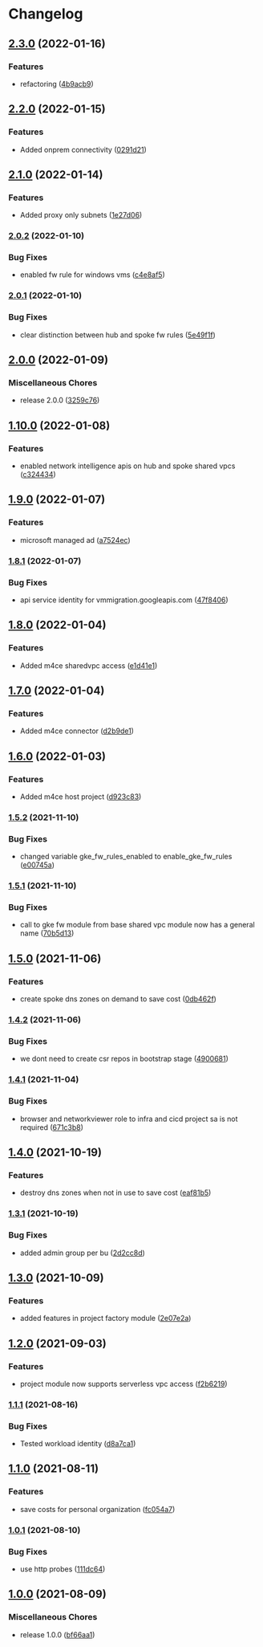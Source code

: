 # Changelog

## [2.3.0](https://www.github.com/rajesh-nitc/gcp-foundation/compare/v2.2.0...v2.3.0) (2022-01-16)


### Features

* refactoring ([4b9acb9](https://www.github.com/rajesh-nitc/gcp-foundation/commit/4b9acb908c3b7ed011c1503645987d5deb27b15c))

## [2.2.0](https://www.github.com/rajesh-nitc/gcp-foundation/compare/v2.1.0...v2.2.0) (2022-01-15)


### Features

* Added onprem connectivity ([0291d21](https://www.github.com/rajesh-nitc/gcp-foundation/commit/0291d219ae2b58c9c053970f477eb536d188ef72))

## [2.1.0](https://www.github.com/rajesh-nitc/gcp-foundation/compare/v2.0.2...v2.1.0) (2022-01-14)


### Features

* Added proxy only subnets ([1e27d06](https://www.github.com/rajesh-nitc/gcp-foundation/commit/1e27d069403a3b6c7a8a0f969b01e8254be11af3))

### [2.0.2](https://www.github.com/rajesh-nitc/gcp-foundation/compare/v2.0.1...v2.0.2) (2022-01-10)


### Bug Fixes

* enabled fw rule for windows vms ([c4e8af5](https://www.github.com/rajesh-nitc/gcp-foundation/commit/c4e8af569974cca4ba615fc2f33da30e56feb327))

### [2.0.1](https://www.github.com/rajesh-nitc/gcp-foundation/compare/v2.0.0...v2.0.1) (2022-01-10)


### Bug Fixes

* clear distinction between hub and spoke fw rules ([5e49f1f](https://www.github.com/rajesh-nitc/gcp-foundation/commit/5e49f1f52bf311de0bf427a81e8b5017a004214c))

## [2.0.0](https://www.github.com/rajesh-nitc/gcp-foundation/compare/v1.10.0...v2.0.0) (2022-01-09)


### Miscellaneous Chores

* release 2.0.0 ([3259c76](https://www.github.com/rajesh-nitc/gcp-foundation/commit/3259c76dce2b29fe51782f8fb8cb13482cf23737))

## [1.10.0](https://www.github.com/rajesh-nitc/gcp-foundation/compare/v1.9.0...v1.10.0) (2022-01-08)


### Features

* enabled network intelligence apis on hub and spoke shared vpcs ([c324434](https://www.github.com/rajesh-nitc/gcp-foundation/commit/c324434896b165d286d9b8f570874189010e92f4))

## [1.9.0](https://www.github.com/rajesh-nitc/gcp-foundation/compare/v1.8.1...v1.9.0) (2022-01-07)


### Features

* microsoft managed ad ([a7524ec](https://www.github.com/rajesh-nitc/gcp-foundation/commit/a7524ecada122c10587698146a492971e69ccb97))

### [1.8.1](https://www.github.com/rajesh-nitc/gcp-foundation/compare/v1.8.0...v1.8.1) (2022-01-07)


### Bug Fixes

* api service identity for vmmigration.googleapis.com ([47f8406](https://www.github.com/rajesh-nitc/gcp-foundation/commit/47f8406d1c9e56e5c13f82e7630d4cd929e28d05))

## [1.8.0](https://www.github.com/rajesh-nitc/gcp-foundation/compare/v1.7.0...v1.8.0) (2022-01-04)


### Features

* Added m4ce sharedvpc access ([e1d41e1](https://www.github.com/rajesh-nitc/gcp-foundation/commit/e1d41e1d557ee2fd9b7868abc6544398121f44a6))

## [1.7.0](https://www.github.com/rajesh-nitc/gcp-foundation/compare/v1.6.0...v1.7.0) (2022-01-04)


### Features

* Added m4ce connector ([d2b9de1](https://www.github.com/rajesh-nitc/gcp-foundation/commit/d2b9de122b29f10d62347772559d7dd384d0a7f4))

## [1.6.0](https://www.github.com/rajesh-nitc/gcp-foundation/compare/v1.5.2...v1.6.0) (2022-01-03)


### Features

* Added m4ce host project ([d923c83](https://www.github.com/rajesh-nitc/gcp-foundation/commit/d923c83613f51a510bb4e7087abdd619a1a18f32))

### [1.5.2](https://www.github.com/rajesh-nitc/gcp-foundation/compare/v1.5.1...v1.5.2) (2021-11-10)


### Bug Fixes

* changed variable gke_fw_rules_enabled to enable_gke_fw_rules ([e00745a](https://www.github.com/rajesh-nitc/gcp-foundation/commit/e00745aeb09f5dff24b6e5c947205639f747665f))

### [1.5.1](https://www.github.com/rajesh-nitc/gcp-foundation/compare/v1.5.0...v1.5.1) (2021-11-10)


### Bug Fixes

* call to gke fw module from base shared vpc module now has a general name ([70b5d13](https://www.github.com/rajesh-nitc/gcp-foundation/commit/70b5d13b6149c3f7456730c5412012570a9b0aef))

## [1.5.0](https://www.github.com/rajesh-nitc/gcp-foundation/compare/v1.4.2...v1.5.0) (2021-11-06)


### Features

* create spoke dns zones on demand to save cost ([0db462f](https://www.github.com/rajesh-nitc/gcp-foundation/commit/0db462f5528100ece08d85366fc777cd59fad473))

### [1.4.2](https://www.github.com/rajesh-nitc/gcp-foundation/compare/v1.4.1...v1.4.2) (2021-11-06)


### Bug Fixes

* we dont need to create csr repos in bootstrap stage ([4900681](https://www.github.com/rajesh-nitc/gcp-foundation/commit/490068121f5eea7ab035107ba439cdcc8029dcbd))

### [1.4.1](https://www.github.com/rajesh-nitc/gcp-foundation/compare/v1.4.0...v1.4.1) (2021-11-04)


### Bug Fixes

* browser and networkviewer role to infra and cicd project sa is not required ([671c3b8](https://www.github.com/rajesh-nitc/gcp-foundation/commit/671c3b83915033856dd424a72ddf1ca018f875d4))

## [1.4.0](https://www.github.com/rajesh-nitc/gcp-foundation/compare/v1.3.1...v1.4.0) (2021-10-19)


### Features

* destroy dns zones when not in use to save cost ([eaf81b5](https://www.github.com/rajesh-nitc/gcp-foundation/commit/eaf81b5f5ca1dbdd8951d4179a631818139566a5))

### [1.3.1](https://www.github.com/rajesh-nitc/gcp-foundation/compare/v1.3.0...v1.3.1) (2021-10-19)


### Bug Fixes

* added admin group per bu ([2d2cc8d](https://www.github.com/rajesh-nitc/gcp-foundation/commit/2d2cc8d53201bc505bbc099f26d3c93aa90c3e5f))

## [1.3.0](https://www.github.com/rajesh-nitc/gcp-foundation/compare/v1.2.0...v1.3.0) (2021-10-09)


### Features

* added features in project factory module ([2e07e2a](https://www.github.com/rajesh-nitc/gcp-foundation/commit/2e07e2a76f1584c3346e23901b7fa316c752e3c1))

## [1.2.0](https://www.github.com/rajesh-nitc/gcp-foundation/compare/v1.1.1...v1.2.0) (2021-09-03)


### Features

* project module now supports serverless vpc access ([f2b6219](https://www.github.com/rajesh-nitc/gcp-foundation/commit/f2b6219d8987ff0e97eb09647e6fb737ef73cabe))

### [1.1.1](https://www.github.com/rajesh-nitc/gcp-foundation/compare/v1.1.0...v1.1.1) (2021-08-16)


### Bug Fixes

* Tested workload identity ([d8a7ca1](https://www.github.com/rajesh-nitc/gcp-foundation/commit/d8a7ca1c6f0866ee07d5049c9efabba459258922))

## [1.1.0](https://www.github.com/rajesh-nitc/gcp-foundation/compare/v1.0.1...v1.1.0) (2021-08-11)


### Features

* save costs for personal organization ([fc054a7](https://www.github.com/rajesh-nitc/gcp-foundation/commit/fc054a7183757d1e51e371e7329c5cf848cc6dd8))

### [1.0.1](https://www.github.com/rajesh-nitc/gcp-foundation/compare/v1.0.0...v1.0.1) (2021-08-10)


### Bug Fixes

* use http probes ([111dc64](https://www.github.com/rajesh-nitc/gcp-foundation/commit/111dc64d8bfe309f2d94768e33c839ab022572f1))

## [1.0.0](https://www.github.com/rajesh-nitc/gcp-foundation/compare/v1.0.0...v1.0.0) (2021-08-09)


### Miscellaneous Chores

* release 1.0.0 ([bf66aa1](https://www.github.com/rajesh-nitc/gcp-foundation/commit/bf66aa164e4b04fa108083e84acf225f1b407a12))
